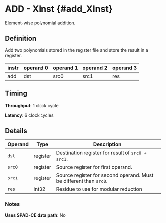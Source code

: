 # ADD - XInst {#add_XInst}

Element-wise polynomial addition.

## Definition

Add two polynomials stored in the register file and store the result in a register.

| instr | operand 0 | operand 1 | operand 2 | operand 3 |
|-|-|-|-|-|
| add | dst | src0 | src1 | res |

## Timing

**Throughput**: 1 clock cycle

**Latency**: 6 clock cycles

## Details

| Operand | Type | Description |
|-|-|-|
| `dst` | register | Destination register for result of `src0 + src1`. |
| `src0` | register | Source register for first operand. |
| `src1` | register | Source register for second operand. Must be different than `src0`. |
| `res` | int32 | Residue to use for modular reduction |

### Notes

**Uses SPAD-CE data path**: No
